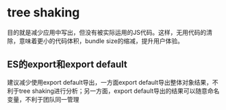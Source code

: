 # tree shaking
目的就是减少应用中写出，但没有被实际运用的JS代码。这样，无用代码的清除，意味着更小的代码体积，bundle size的缩减，提升用户体验。  

## ES的export和export default
建议减少使用export default导出，一方面export default导出整体对象结果，不利于tree shaking进行分析；另一方面，export default导出的结果可以随意命名变量，不利于团队同一管理
